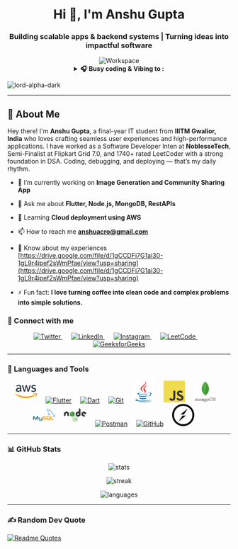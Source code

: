 <h1 align="center">Hi 👋, I'm Anshu Gupta</h1>
<h3 align="center">Building scalable apps & backend systems | Turning ideas into impactful software</h3>


<div align="center">
  <img src="https://github.com/SP-XD/SP-XD/blob/main/images/dev-working_rounded.gif?raw=true" 
       alt="Workspace" width="40%" />
  <br>
</div>

<div align="center">
  <details>
    <summary><strong>🎧 Busy coding & Vibing to :</strong></summary>
    <br>
    <a href="https://open.spotify.com/playlist/5QKZqdiyhH49du0okldHLC?si=qHS9agjMSR6ZEfC9SQLVaw">
      <img src="https://spotify-readme.sp-xd.vercel.app/api/spotify" alt="Spotify Now Playing">
    </a>
  </details>
</div>

<p align="left"> 
  <img src="https://komarev.com/ghpvc/?username=lord-alpha-dark&label=Profile%20views&color=0e75b6&style=flat" alt="lord-alpha-dark" /> 
</p>

---
## 🚀 About Me

Hey there! I'm **Anshu Gupta**, a final-year IT student from **IIITM Gwalior, India** who loves crafting seamless user experiences and high-performance applications. I have worked as a Software Developer Inten at **NoblesseTech**, Semi-Finalist at Flipkart Grid 7.0, and 1740+ rated LeetCoder with a strong foundation in DSA. Coding, debugging, and deploying — that’s my daily rhythm.

- 🔭 I’m currently working on **Image Generation and Community Sharing App**

- 💬 Ask me about **Flutter, Node.js, MongoDB, RestAPIs**

- 🌱 Learning **Cloud deployment using AWS** 

- 📫 How to reach me **anshuacro@gmail.com**

- 📄 Know about my experiences [https://drive.google.com/file/d/1gCCDFi7G1ai30-1gL9r4ipef2sWmPfae/view?usp=sharing](https://drive.google.com/file/d/1gCCDFi7G1ai30-1gL9r4ipef2sWmPfae/view?usp=sharing)

- ⚡ Fun fact: **I love turning coffee into clean code and complex problems into simple solutions.**

<h3>🤝 Connect with me</h3>

<p align="center">
  <a href="https://twitter.com/anshuaqua" target="blank">
    <img src="https://raw.githubusercontent.com/rahuldkjain/github-profile-readme-generator/master/src/images/icons/Social/twitter.svg" alt="Twitter" height="40" width="50"/>
  </a>
  &nbsp;&nbsp;&nbsp;&nbsp;
  <a href="https://linkedin.com/in/anshu-gupta-5a2047248" target="blank">
    <img src="https://raw.githubusercontent.com/rahuldkjain/github-profile-readme-generator/master/src/images/icons/Social/linked-in-alt.svg" alt="LinkedIn" height="40" width="50"/>
  </a>
  &nbsp;&nbsp;&nbsp;&nbsp;
  <a href="https://instagram.com/2109_anshu" target="blank">
    <img src="https://raw.githubusercontent.com/rahuldkjain/github-profile-readme-generator/master/src/images/icons/Social/instagram.svg" alt="Instagram" height="40" width="50"/>
  </a>
  &nbsp;&nbsp;&nbsp;&nbsp;
  <a href="https://www.leetcode.com/anshu-2109" target="blank">
    <img src="https://raw.githubusercontent.com/rahuldkjain/github-profile-readme-generator/master/src/images/icons/Social/leet-code.svg" alt="LeetCode" height="40" width="50"/>
  </a>
  &nbsp;&nbsp;&nbsp;&nbsp;
  <a href="https://auth.geeksforgeeks.org/user/anshuzbx0" target="blank">
    <img src="https://raw.githubusercontent.com/rahuldkjain/github-profile-readme-generator/master/src/images/icons/Social/geeks-for-geeks.svg" alt="GeeksforGeeks" height="40" width="50"/>
  </a>
</p>

---

<h3>🧰 Languages and Tools</h3>

<p align="center">
  <a href="https://aws.amazon.com" target="_blank"><img src="https://raw.githubusercontent.com/devicons/devicon/master/icons/amazonwebservices/amazonwebservices-original-wordmark.svg" alt="AWS" width="50" height="50"/></a>
  &nbsp;&nbsp;&nbsp;
  <a href="https://flutter.dev" target="_blank"><img src="https://www.vectorlogo.zone/logos/flutterio/flutterio-icon.svg" alt="Flutter" width="50" height="50"/></a>
  &nbsp;&nbsp;&nbsp;
  <a href="https://dart.dev" target="_blank"><img src="https://www.vectorlogo.zone/logos/dartlang/dartlang-icon.svg" alt="Dart" width="50" height="50"/></a>
  &nbsp;&nbsp;&nbsp;
  <a href="https://git-scm.com/" target="_blank"><img src="https://www.vectorlogo.zone/logos/git-scm/git-scm-icon.svg" alt="Git" width="50" height="50"/></a>
  &nbsp;&nbsp;&nbsp;
  <a href="https://www.java.com" target="_blank"><img src="https://raw.githubusercontent.com/devicons/devicon/master/icons/java/java-original.svg" alt="Java" width="50" height="50"/></a>
  &nbsp;&nbsp;&nbsp;
  <a href="https://developer.mozilla.org/en-US/docs/Web/JavaScript" target="_blank"><img src="https://raw.githubusercontent.com/devicons/devicon/master/icons/javascript/javascript-original.svg" alt="JavaScript" width="50" height="50"/></a>
  &nbsp;&nbsp;&nbsp;
  <a href="https://www.mongodb.com/" target="_blank"><img src="https://raw.githubusercontent.com/devicons/devicon/master/icons/mongodb/mongodb-original-wordmark.svg" alt="MongoDB" width="50" height="50"/></a>
  &nbsp;&nbsp;&nbsp;
  <a href="https://www.mysql.com/" target="_blank"><img src="https://raw.githubusercontent.com/devicons/devicon/master/icons/mysql/mysql-original-wordmark.svg" alt="MySQL" width="50" height="50"/></a>
  &nbsp;&nbsp;&nbsp;
  <a href="https://nodejs.org" target="_blank"><img src="https://raw.githubusercontent.com/devicons/devicon/master/icons/nodejs/nodejs-original-wordmark.svg" alt="Node.js" width="50" height="50"/></a>
  &nbsp;&nbsp;&nbsp;
  <a href="https://postman.com" target="_blank"><img src="https://www.vectorlogo.zone/logos/getpostman/getpostman-icon.svg" alt="Postman" width="50" height="50"/></a>
    &nbsp;&nbsp;&nbsp;
   <a href="https://github.com">
    <picture>
      <source media="(prefers-color-scheme: dark)" srcset="https://cdn.simpleicons.org/github/white">
      <img alt="GitHub" title="GitHub" height="48" width="48" src="https://cdn.simpleicons.org/github"></picture></a>
    &nbsp;&nbsp;&nbsp;
 <a href="https://socket.io" target="_blank"><img src="https://raw.githubusercontent.com/devicons/devicon/master/icons/socketio/socketio-original.svg" alt="Socket.io" width="50" height="50"/></a>
  &nbsp;&nbsp;&nbsp;
</p>

---

### 📊 GitHub Stats

<p align="center">
  <img src="https://github-readme-stats.vercel.app/api?username=lord-alpha-dark&show_icons=true&theme=dark" alt="stats"/>
</p>
<p align="center">
  <img src="https://github-readme-streak-stats.herokuapp.com/?user=lord-alpha-dark&theme=dark&hide_border=false" alt="streak"/>
</p>
<p align="center">
  <img src="https://github-readme-stats.vercel.app/api/top-langs/?username=lord-alpha-dark&layout=compact&theme=dark" alt="languages"/>
</p>

---

### ✍️ Random Dev Quote
[![Readme Quotes](https://quotes-github-readme.vercel.app/api?type=horizontal&theme=tokyonight)](https://github.com/piyushsuthar/github-readme-quotes)
